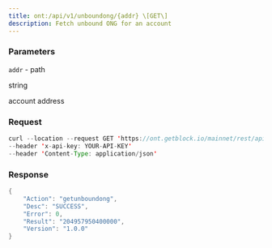 ```yaml
---
title: ont:/api/v1/unboundong/{addr} \[GET\]
description: Fetch unbound ONG for an account
---
```


### Parameters


`addr` - path

string

account address

### Request

``` java
curl --location --request GET 'https://ont.getblock.io/mainnet/rest/api/v1/unboundong/A9yD14Nj9j7xAB4dbGeiX9h8unkKHxuWwb' 
--header 'x-api-key: YOUR-API-KEY' 
--header 'Content-Type: application/json' 
```

###  Response

``` java
{
    "Action": "getunboundong",
    "Desc": "SUCCESS",
    "Error": 0,
    "Result": "204957950400000",
    "Version": "1.0.0"
}
```

